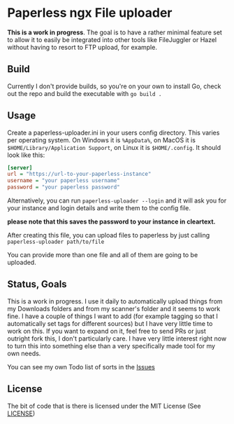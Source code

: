 # Paperless ngx File uploader

**This is a work in progress**. The goal is to have a rather minimal feature set to allow it to easily be integrated into other tools like FileJuggler or Hazel without having to resort to FTP upload, for example.

## Build

Currently I don't provide builds, so you're on your own to install Go, check out the repo and build the executable with `go build .`

## Usage

Create a paperless-uploader.ini in your users config directory. This varies per operating system. On Windows it is `%AppData%`, on MacOS it is `$HOME/Library/Application Support`, on Linux it is `$HOME/.config`. It should look like this:

```ini
[server]
url = "https://url-to-your-paperless-instance"
username = "your paperless username"
password = "your paperless password"
```

Alternatively, you can run `paperless-uploader --login` and it will ask you for your instance and login details and write them to the config file.

**please note that this saves the password to your instance in cleartext.**

After creating this file, you can upload files to paperless by just calling `paperless-uploader path/to/file`

You can provide more than one file and all of them are going to be uploaded.

## Status, Goals

This is a work in progress. I use it daily to automatically upload things from my Downloads folders and from my scanner's folder and it seems to work fine. I have a couple of things I want to add (for example tagging so that I automatically set tags for different sources) but I have very little time to work on this. If you want to expand on it, feel free to send PRs or just outright fork this, I don't particularly care. I have very little interest right now to turn this into something else than a very specifically made tool for my own needs.

You can see my own Todo list of sorts in the [Issues](/issues)

## License

The bit of code that is there is licensed under the MIT License (See [LICENSE](LICENSE))
